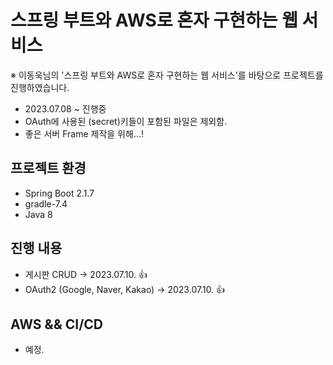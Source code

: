 # 스프링 부트와 AWS로 혼자 구현하는 웹 서비스

※ 이동욱님의 '스프링 부트와 AWS로 혼자 구현하는 웹 서비스'를 바탕으로 프로젝트를 진행하였습니다.

- 2023.07.08 ~ 진행중
- OAuth에 사용된 (secret)키들이 포함된 파일은 제외함.
- 좋은 서버 Frame 제작을 위해...!



## 프로젝트 환경
- Spring Boot 2.1.7
- gradle-7.4
- Java 8

## 진행 내용
- 게시판 CRUD -> 2023.07.10. :+1:
- OAuth2 (Google, Naver, Kakao) -> 2023.07.10. :+1:

## AWS && CI/CD
- 예정.
